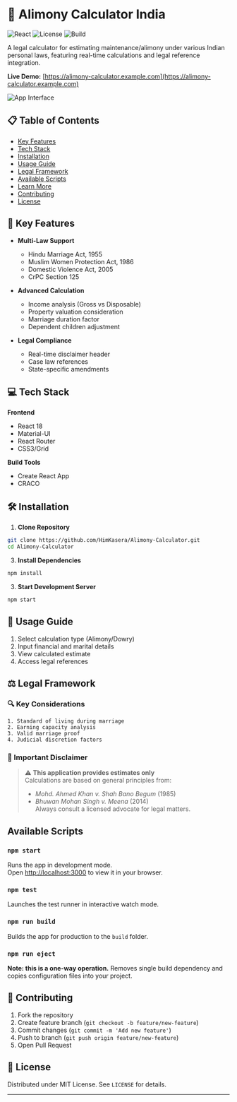 # 🧮 Alimony Calculator India

![React](https://img.shields.io/badge/React-18.2.0-61DAFB?logo=react)
![License](https://img.shields.io/badge/License-MIT-green)
![Build](https://img.shields.io/badge/build-passing-brightgreen)

A legal calculator for estimating maintenance/alimony under various Indian personal laws, featuring real-time calculations and legal reference integration.

**Live Demo:** [https://alimony-calculator.example.com](https://alimony-calculator.example.com)

![App Interface](./screenshots/interface.png)

## 📋 Table of Contents
- [Key Features](#-key-features)
- [Tech Stack](#-tech-stack)
- [Installation](#-installation)
- [Usage Guide](#-usage-guide)
- [Legal Framework](#-legal-framework)
- [Available Scripts](#available-scripts)
- [Learn More](#learn-more)
- [Contributing](#-contributing)
- [License](#-license)

## 🌟 Key Features

- **Multi-Law Support**
  - Hindu Marriage Act, 1955
  - Muslim Women Protection Act, 1986
  - Domestic Violence Act, 2005
  - CrPC Section 125

- **Advanced Calculation**
  - Income analysis (Gross vs Disposable)
  - Property valuation consideration
  - Marriage duration factor
  - Dependent children adjustment

- **Legal Compliance**
  - Real-time disclaimer header
  - Case law references
  - State-specific amendments

## 💻 Tech Stack

**Frontend**  
- React 18
- Material-UI
- React Router
- CSS3/Grid

**Build Tools**
- Create React App
- CRACO

## 🛠 Installation

1. **Clone Repository**
 ```bash
git clone https://github.com/HimKasera/Alimony-Calculator.git
cd Alimony-Calculator
```
3. **Install Dependencies**
```bash
npm install
```

3. **Start Development Server**
```bash
npm start
```

## 📖 Usage Guide

1. Select calculation type (Alimony/Dowry)
2. Input financial and marital details
3. View calculated estimate
4. Access legal references

## ⚖ Legal Framework

### 🔍 Key Considerations
```text
1. Standard of living during marriage
2. Earning capacity analysis
3. Valid marriage proof
4. Judicial discretion factors
```

### 🚨 Important Disclaimer
> ⚠️ **This application provides estimates only**  
> Calculations are based on general principles from:
> - *Mohd. Ahmed Khan v. Shah Bano Begum* (1985)
> - *Bhuwan Mohan Singh v. Meena* (2014)  
> Always consult a licensed advocate for legal matters.

## Available Scripts

### `npm start`
Runs the app in development mode.\
Open [http://localhost:3000](http://localhost:3000) to view it in your browser.

### `npm test`
Launches the test runner in interactive watch mode.

### `npm run build`
Builds the app for production to the `build` folder.

### `npm run eject`
**Note: this is a one-way operation.** Removes single build dependency and copies configuration files into your project.


## 🤝 Contributing

1. Fork the repository
2. Create feature branch (`git checkout -b feature/new-feature`)
3. Commit changes (`git commit -m 'Add new feature'`)
4. Push to branch (`git push origin feature/new-feature`)
5. Open Pull Request

## 📜 License

Distributed under MIT License. See `LICENSE` for details.

---
